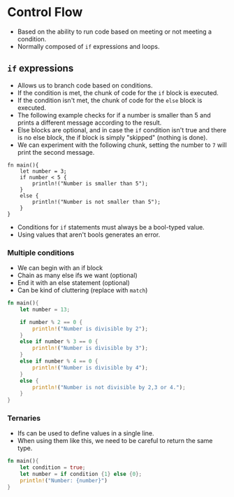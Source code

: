 # Control Flow

- Based on the ability to run code based on meeting or not meeting a condition.
- Normally composed of `if` expressions and loops.

## `if` expressions

- Allows us to branch code based on conditions.
- If the condition is met, the chunk of code for the `if` block is executed.
- If the condition isn't met, the chunk of code for the `else` block is executed.
- The following example checks for if a number is smaller than 5 and prints a different message according to the result.
- Else blocks are optional, and in case the `if` condition isn't true and there is no else block, the if block is simply "skipped" (nothing is done).
- We can experiment with the following chunk, setting the number to `7` will print the second message.

```rustPg
fn main(){
    let number = 3;
    if number < 5 {
        println!("Number is smaller than 5");
    }
    else {
        println!("Number is not smaller than 5");
    }
}
```

- Conditions for `if` statements must always be a bool-typed value.
- Using values that aren't bools generates an error.

### Multiple conditions

- We can begin with an if block
- Chain as many else ifs we want (optional)
- End it with an else statement (optional)
- Can be kind of cluttering (replace with `match`)

```rust
fn main(){
    let number = 13;

    if number % 2 == 0 {
        println!("Number is divisible by 2");
    }
    else if number % 3 == 0 {
        println!("Number is divisible by 3");
    }
    else if number % 4 == 0 {
        println!("Number is divisible by 4");
    }
    else {
        println!("Number is not divisible by 2,3 or 4.");
    }
}
```

### Ternaries

- Ifs can be used to define values in a single line.
- When using them like this, we need to be careful to return the same type.

```rust
fn main(){
    let condition = true;
    let number = if condition {1} else {0};
    println!("Number: {number}")
}
```

